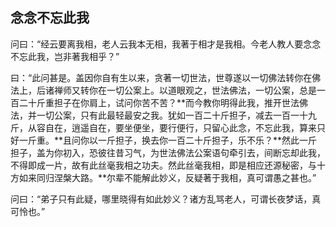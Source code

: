 ## 念念不忘此我

问曰：“经云要离我相，老人云我本无相，我著于相才是我相。今老人教人要念念不忘此我，岂非著我相乎？”

曰：“此问甚是。盖因你自有生以来，贪著一切世法，世尊遂以一切佛法转你在佛法上，后诸禅师又转你在一切公案上。以道眼观之，世法佛法，一切公案，总是一百二十斤重担子在你肩上，试问你苦不苦？**而今教你明得此我，推开世法佛法，并一切公案，只有此最轻最安之我。犹如一百二十斤担子，减去一百一十九斤，从容自在，逍遥自在，要坐便坐，要行便行，只留心此念，不忘此我，算来只好一斤重。**且问你以一斤担子，换去你一百二十斤担子，乐不乐？**然此一斤担子，盖为你初入，恐彼往昔习气，为世法佛法公案语句牵引去，间断忘却此我，不得即成一片，故有此丝毫我相之功夫。然此丝毫我相，即是相应还源秘密，与十方如来同归涅槃大路。**尔辈不能解此妙义，反疑著于我相，真可谓愚之甚也。”

问曰：“弟子只有此疑，哪里晓得有如此妙义？诸方乱骂老人，可谓长夜梦话，真可怜也。”
